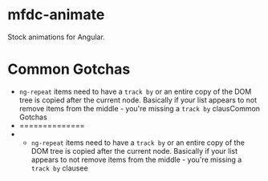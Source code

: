 mfdc-animate
============
Stock animations for Angular.


Common Gotchas
==============
* `ng-repeat` items need to have a `track by` or an entire copy of the DOM tree is copied after the current node. Basically if your list appears to not remove items from the middle - you're missing a `track by` clausCommon Gotchas
* ==============
* * `ng-repeat` items need to have a `track by` or an entire copy of the DOM tree is copied after the current node. Basically if your list appears to not remove items from the middle - you're missing a `track by` clausee
